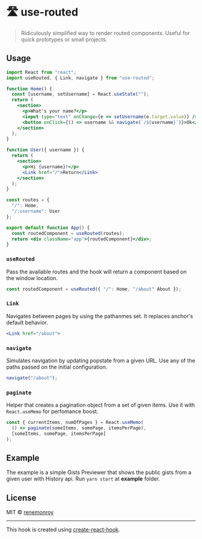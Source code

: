 # 🛣️ use-routed

> Ridiculously simplified way to render routed components. Useful for quick prototypes or small projects.

<!-- [![NPM](https://img.shields.io/npm/v/use-routed.svg)](https://www.npmjs.com/package/use-routed) [![JavaScript Style Guide](https://img.shields.io/badge/code_style-standard-brightgreen.svg)](https://standardjs.com) -->

<!-- ## Install

```bash
npm install --save use-routed
``` -->

## Usage

```jsx
import React from "react";
import useRouted, { Link, navigate } from "use-routed";

function Home() {
  const [username, setUsername] = React.useState("");
  return (
    <section>
      <p>What's your name?</p>
      <input type="text" onChange={e => setUsername(e.target.value)} />
      <button onClick={() => username && navigate(`/${username}`)}>Ok</button>
    </section>
  );
}

function User({ username }) {
  return (
    <section>
      <p>Hi {username}!</p>
      <Link href="/">Return</Link>
    </section>
  );
}

const routes = {
  "/": Home,
  "/:username": User
};

export default function App() {
  const routedComponent = useRouted(routes);
  return <div className="app">{routedComponent}</div>;
}
```

### `useRouted`

Pass the available routes and the hook will return a component based on the window location.

```jsx
const routedComponent = useRouted({ "/": Home, "/about" About });
```

### `Link`

Navigates between pages by using the pathanmes set. It replaces anchor's default behavior.

```jsx
<Link href="/about">
```

### `navigate`

Simulates navigation by updating popstate from a given URL. Use any of the paths passed on the initial configuration.

```jsx
navigate("/about");
```

### `paginate`

Helper that creates a pagination object from a set of given items. Use it with `React.useMemo` for perfomance boost.

```jsx
const { currentItems, numOfPages } = React.useMemo(
  () => paginate(someItems, somePage, itemsPerPage),
  [someItems, somePage, itemsPerPage]
);
```

## Example

The example is a simple Gists Previewer that shows the public gists from a given user with History api. Run `yarn start` at **example** folder.

## License

MIT © [renemonroy](https://github.com/renemonroy)

---

This hook is created using [create-react-hook](https://github.com/hermanya/create-react-hook).
